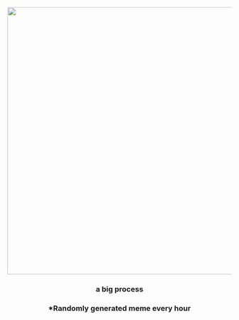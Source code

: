 <p align="center">
        <img src="https://i.redd.it/8gh9oo7190f91.gif" width="600" height="600">
        </p>
        <h3 align="center">a big process</h3>
        <h3 align="center">*Randomly generated meme every hour</h3>
    